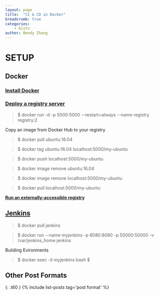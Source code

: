 ```yaml
---
layout: page
title:  "CI & CD in Docker"
breadcrumb: true
categories:
    - Gists
author: Bendy Zhang
---
```


# SETUP

## Docker

### [Install Docker](https://docs.docker.com/engine/installation/#supported-platforms)

### [Deploy a registry server](https://docs.docker.com/registry/deploying/)
  
  > $ docker run -d -p 5000:5000 --restart=always --name registry registry:2
  
  Copy an image from Docker Hub to your registry
  
  > $ docker pull ubuntu:16.04
  
  > $ docker tag ubuntu:16.04 localhost:5000/my-ubuntu
  
  > $ docker push localhost:5000/my-ubuntu
  
  > $ docker image remove ubuntu:16.04
  
  > $ docker image remove localhost:5000/my-ubuntu
  
  > $ docker pull localhost:5000/my-ubuntu
  
  **[Run an externally-accessible registry](https://docs.docker.com/registry/deploying/#run-an-externally-accessible-registry)**

## [Jenkins](https://hub.docker.com/_/jenkins/)

  > $ docker pull jenkins
  
  > $ docker run --name myjenkins -p 8080:8080 -p 50000:50000 -v /var/jenkins_home jenkins
  
  Building Evironments
  
  > $ docker exec -it myjenkins bash
  > $ 
 

<!--more-->

## Other Post Formats
{: .t60 }
{% include list-posts tag='post format' %}
